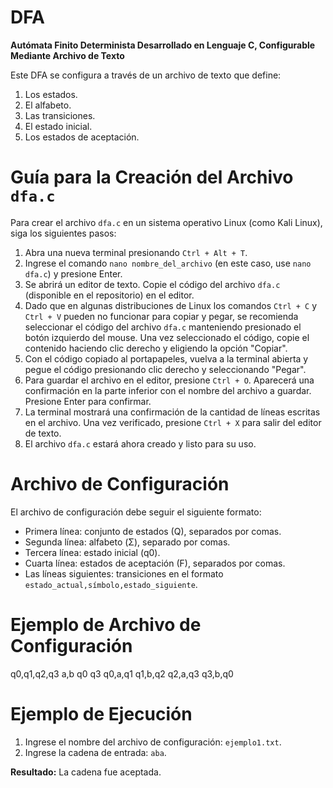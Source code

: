 # DFA
**Autómata Finito Determinista Desarrollado en Lenguaje C, Configurable Mediante Archivo de Texto**

Este DFA se configura a través de un archivo de texto que define:
1. Los estados.
2. El alfabeto.
3. Las transiciones.
4. El estado inicial.
5. Los estados de aceptación.

# Guía para la Creación del Archivo `dfa.c`

Para crear el archivo `dfa.c` en un sistema operativo Linux (como Kali Linux), siga los siguientes pasos:

1. Abra una nueva terminal presionando `Ctrl + Alt + T`.
2. Ingrese el comando `nano nombre_del_archivo` (en este caso, use `nano dfa.c`) y presione Enter.
3. Se abrirá un editor de texto. Copie el código del archivo `dfa.c` (disponible en el repositorio) en el editor. 
4. Dado que en algunas distribuciones de Linux los comandos `Ctrl + C` y `Ctrl + V` pueden no funcionar para copiar y pegar, se recomienda seleccionar el código del archivo `dfa.c` manteniendo presionado el botón izquierdo del mouse. Una vez seleccionado el código, copie el contenido haciendo clic derecho y eligiendo la opción "Copiar".
5. Con el código copiado al portapapeles, vuelva a la terminal abierta y pegue el código presionando clic derecho y seleccionando "Pegar".
6. Para guardar el archivo en el editor, presione `Ctrl + O`. Aparecerá una confirmación en la parte inferior con el nombre del archivo a guardar. Presione Enter para confirmar.
7. La terminal mostrará una confirmación de la cantidad de líneas escritas en el archivo. Una vez verificado, presione `Ctrl + X` para salir del editor de texto.
8. El archivo `dfa.c` estará ahora creado y listo para su uso.

# Archivo de Configuración

El archivo de configuración debe seguir el siguiente formato:

- Primera línea: conjunto de estados (Q), separados por comas.
- Segunda línea: alfabeto (Σ), separado por comas.
- Tercera línea: estado inicial (q0).
- Cuarta línea: estados de aceptación (F), separados por comas.
- Las líneas siguientes: transiciones en el formato `estado_actual,símbolo,estado_siguiente`.

# Ejemplo de Archivo de Configuración

q0,q1,q2,q3
a,b
q0
q3
q0,a,q1
q1,b,q2
q2,a,q3
q3,b,q0


# Ejemplo de Ejecución

1. Ingrese el nombre del archivo de configuración: `ejemplo1.txt`.
2. Ingrese la cadena de entrada: `aba`.

**Resultado:** La cadena fue aceptada.





